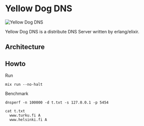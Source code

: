 # Yellow Dog DNS

![Yellow Dog DNS](./artwork/yellow_dog.png)


Yellow Dog DNS is a distribute DNS Server written by erlang/elixir.


## Architecture


## Howto

Run

```shell
mix run --no-halt
```

Benchmark

```shell
dnsperf -n 100000 -d t.txt -s 127.0.0.1 -p 5454

cat t.txt
  www.turku.fi A
  www.helsinki.fi A
```
